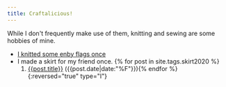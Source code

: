```yaml
---
title: Craftalicious!
---
```

While I don't frequently make use of them, knitting and sewing are some hobbies of mine.

- [I knitted some enby flags once](/2020/12/10/enby-flags-some-assembly-required)
- I made a skirt for my friend once.
  {% for post in site.tags.skirt2020 %}
  1. <a href="{{post.url}}">{{post.title}}</a> ({{post.date|date:"%F"}}){% endfor %}
  {:reversed="true" type="I"}
